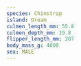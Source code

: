 ```yaml
---
species: Chinstrap
island: Dream
culmen_length_mm: 55.8
culmen_depth_mm: 19.8
flipper_length_mm: 207
body_mass_g: 4000
sex: MALE
---
```

